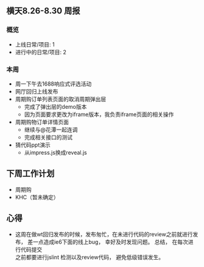 ## 横天8.26-8.30 周报

### 概览  
* 上线日常/项目: 1 
* 进行中的日常/项目: 2

### 本周  
* 周一下午去1688响应式评选活动  
* 网厅回归上线发布  
* 周期购订单列表页面的取消周期弹出层  
   * 完成了弹出层的demo版本  
   * 因为页面要求更改为iframe版本，我负责iframe页面的相关操作  
* 周期购物订单详情页面  
   * 继续与@花潭一起连调  
   * 完成相关接口的测试  
*  猜代码ppt演示  
   * 从impress.js换成reveal.js  

## 下周工作计划  
* 周期购  
* KHC（暂未确定）  

## 心得  
*  这周在做wt回归发布的时候，发布匆忙，在未进行代码的review之前就进行发布， 
   差一点造成ie6下面的线上bug， 幸好及时发现问题。 总结， 在每次进行代码提交  
   之前都要进行jslint 检测以及review代码， 避免低级错误发生。   
